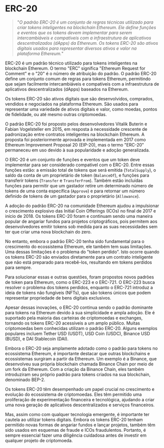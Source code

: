 # ERC-20 

>"*O padrão ERC-20 é um conjunto de regras técnicas utilizado para criar tokens inteligentes na blockchain Ethereum. Ele define funções e eventos que os tokens devem implementar para serem intercambiáveis e compatíveis com a infraestrutura de aplicativos descentralizados (dApps) da Ethereum. Os tokens ERC-20 são ativos digitais usados para representar diversos ativos e valor na plataforma Ethereum.*"

ERC-20 é um padrão técnico utilizado para tokens inteligentes na blockchain Ethereum. O termo "ERC" significa "Ethereum Request for Comment" e o "20" é o número de atribuição do padrão. O padrão ERC-20 define um conjunto comum de regras para tokens Ethereum, permitindo que sejam facilmente intercambiáveis e compatíveis com a infraestrutura de aplicativos descentralizados (dApps) baseados na Ethereum.

Os tokens ERC-20 são ativos digitais que são desenvolvidos, comprados, vendidos e negociados na plataforma Ethereum. São usados para representar uma variedade de ativos digitais e valor, como moedas, pontos de fidelidade, ou até mesmo outras criptomoedas.

O padrão ERC-20 foi proposto pelos desenvolvedores Vitalik Buterin e Fabian Vogelsteller em 2015, em resposta à necessidade crescente de padronização entre contratos inteligentes na blockchain Ethereum. A proposta foi posteriormente aprovada e implementada em 2017 como Ethereum Improvement Proposal 20 (EIP-20), mas o termo "ERC-20" permaneceu em uso devido à sua popularidade e adoção generalizada.

O ERC-20 é um conjunto de funções e eventos que um token deve implementar para ser considerado compatível com o ERC-20. Entre essas funções estão: a emissão total de tokens que será emitida (`TotalSupply`), o saldo da conta de um proprietário de token (`BalanceOf`), e funções para transferir tokens (`Transfer` e `TransferFrom`). Também estão incluídas funções para permitir que um gastador retire um determinado número de tokens de uma conta específica (`Approve`) e para retornar um número definido de tokens de um gastador para o proprietário (`Allowance`).

A adoção do padrão ERC-20 na comunidade Ethereum ajudou a impulsionar o crescimento explosivo das Initial Coin Offerings (ICOs) no final de 2017 e início de 2018. Os tokens ERC-20 foram e continuam sendo uma maneira popular de angariar fundos para projetos criptográficos, pois permitem aos desenvolvedores emitir tokens sob medida para as suas necessidades sem ter que criar uma nova blockchain do zero.

No entanto, embora o padrão ERC-20 tenha sido fundamental para o crescimento do ecossistema Ethereum, ele também tem suas limitações. Uma dessas limitações é o problema do "token perdido". Isto ocorre quando os tokens ERC-20 são enviados diretamente para um contrato inteligente que não está preparado para recebê-los, resultando em tokens perdidos para sempre.

Para solucionar essas e outras questões, foram propostos novos padrões de token para Ethereum, como o ERC-223 e o ERC-721. O ERC-223 busca resolver o problema dos tokens perdidos, enquanto o ERC-721 introduz a ideia de tokens não fungíveis (NFTs), que são tokens únicos que podem representar propriedade de bens digitais exclusivos.

Apesar dessas inovações, o ERC-20 continua sendo o padrão dominante para tokens na Ethereum devido à sua simplicidade e ampla adoção. Ele é suportado pela maioria das carteiras de criptomoedas e exchanges, tornando os tokens ERC-20 acessíveis a um amplo público. Muitas criptomoedas bem conhecidas utilizam o padrão ERC-20. Alguns exemplos populares incluem Tether USD (USDT), USD Coin (USDC), Binance USD (BUSD), e DAI Stablecoin (DAI).

Embora o ERC-20 seja amplamente adotado como o padrão para tokens no ecossistema Ethereum, é importante destacar que outras blockchains e ecossistemas surgiram a partir da Ethereum. Um exemplo é a Binance, que desenvolveu sua própria blockchain chamada Binance Chain por meio de um fork da Ethereum. Com a criação da Binance Chain, eles também introduziram seu próprio padrão para tokens criados na sua blockchain, denominado BEP-2.

Os tokens ERC-20 têm desempenhado um papel crucial no crescimento e evolução do ecossistema de criptomoedas. Eles têm permitido uma proliferação de experimentação financeira e tecnológica, ajudando a criar uma nova geração de aplicativos descentralizados e serviços financeiros.

Mas, assim como com qualquer tecnologia emergente, é importante ter cautela ao utilizar tokens digitais. Embora os tokens ERC-20 tenham permitido novas formas de angariar fundos e lançar projetos, também têm sido usados em esquemas de fraude e ICOs fraudulentos. Portanto, é sempre essencial fazer uma diligência cuidadosa antes de investir em qualquer projeto de criptomoeda.

